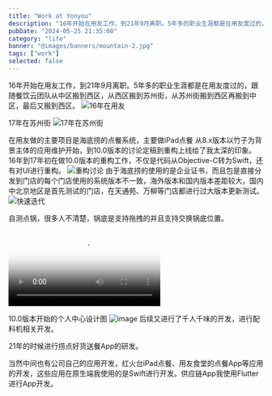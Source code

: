 ```yaml
---
title: "Work at Yonyou"
description: "16年开始在用友工作，到21年9月离职。5年多的职业生涯都是在用友度过的，跟随餐饮云团队从中区搬到西区，从西区搬到苏州街，从苏州街搬到西区再搬到中区，最后又搬到西区。"
pubDate: "2024-05-25 21:35:00"
category: "life"
banner: "@images/banners/mountain-2.jpg"
tags: ["work"]
selected: false
---
```


16年开始在用友工作，到21年9月离职。5年多的职业生涯都是在用友度过的，跟随餐饮云团队从中区搬到西区，从西区搬到苏州街，从苏州街搬到西区再搬到中区，最后又搬到西区。
![16年在用友](https://github.com/citynight/blog-image/assets/7713239/7b7b23b3-dce0-4f15-9b4d-b3b649e4d250)

17年在苏州街
![17年在苏州街](https://github.com/citynight/blog-image/assets/7713239/5caa358e-636d-4140-9148-89763df79760)


在用友做的主要项目是海底捞的点餐系统，主要做iPad点餐
从8.x版本以竹子为背景主体的应用维护开始，到10.0版本的讨论定稿到重构上线给了我太深的印象。
16年到17年初在做10.0版本的重构工作，不仅是代码从Objective-C转为Swift，还有对UI进行重构。
![重构讨论](https://github.com/citynight/blog-image/assets/7713239/c2ca4256-6578-4dec-b4fb-92264d764061)
由于海底捞的使用的是企业证书，而且包是直接分发到门店的每个门店使用的系统版本不一致，海外版本和国内版本差距较大，国内中北京地区是首先测试的门店，在天通苑、万柳等门店都进行过大版本更新测试。
![快速迭代](https://github.com/citynight/blog-image/assets/7713239/fe4b5a81-7a7a-4130-a558-ab7be2109f2c)

自测点锅，很多人不清楚，锅底是支持拖拽的并且支持交换锅底位置。

<video id="video" controls="" poster="封面">
      <source id="mp4" src="https://github.com/citynight/blog-image/assets/7713239/8dc54dd2-409f-42d7-9da1-6dcbeb4b1a20" type="video/mp4">
</video>


10.0版本开始的个人中心设计图
![image](https://github.com/citynight/blog-image/assets/7713239/b5d3d551-bb35-45fb-8190-fd20e30ffbb1)
后续又进行了千人千味的开发，进行配料机相关开发。

21年的时候进行捞点好货送餐App的研发。

当然中间也有公司自己的应用开发，红火台iPad点餐、用友食堂的点餐App等应用的开发，这些应用在原生端我使用的是Swift进行开发。供应链App我使用Flutter进行App开发。


